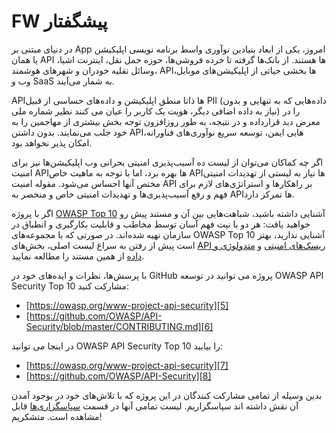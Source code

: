 # FW پیشگفتار

در دنیای مبتنی بر App امروز، یکی از ابعاد بنیادین نوآوری واسط برنامه نویسی اپلیکیشن یا همان API ها هستند. از بانک‌‌ها گرفته تا خرده فروشی‌‌ها، حوزه حمل نقل، اینترنت اشیا، وسائل نقلیه خودران و شهرهای هوشمند، APIها بخشی حیاتی از اپلیکیشن‌‌های موبایل، وب و SaaS به شمار می‌آیند.

APIها ذاتا منطق اپلیکیشن و داده‌‌های حساسی از قبیل PII (داده‌‌هایی که به تنهایی و بدون نیاز به داده اضافی دیگر، هویت یک کاربر را عیان می کنند نظیر شماره ملی) را در معرض دید قرارداده و در نتیجه، به طور روزافزون توجه بخش بیشتری از مهاجمین را به خود جلب می‌نمایند. بدون داشتن APIهایی ایمن، توسعه سریع نوآوری‌‌های فناورانه، امکان پذیر نخواهد بود.

اگر چه کماکان می‌توان از لیست ده آسیب‌پذیری امنیتی بحرانی وب اپلیکیشن‌‌ها نیز برای امنیت APIها بهره برد، اما با توجه به ماهیت خاص APIها نیاز به لیستی از تهدیدات امنیتی مختص آنها احساس می‌شود. مقوله امنیت API بر راهکارها و استراتژی‌‌های لازم برای فهم و رفع آسیب‌پذیری‌‌ها و تهدیدات امنیتی خاص و منحصر به APIها تمرکز دارد.

اگر با پروژه [OWASP Top 10][1] آشنایی داشته باشید، شباهت‌‌هایی بین آن و مستند پیش رو خواهید یافت: هر دو با نیت فهم آسان توسط مخاطب و قابلیت بکارگیری و انطباق در سازمان تهیه شده‌اند. در صورتی که با مجموعه‌‌های OWASP Top 10 آشنایی ندارید، بهتر است پیش از رفتن به سراغ لیست اصلی، بخش‌‌های [API ریسک‌های امنیتی][2] و [متدولوژی و داده][3] از همین مستند را مطالعه نمایید.

با پرسش‌‌ها، نظرات و ایده‌‌های خود در GitHub پروژه می توانید در توسعه OWASP API Security Top 10 مشارکت کنید:

* [https://owasp.org/www-project-api-security][5]
* [https://github.com/OWASP/API-Security/blob/master/CONTRIBUTING.md][6] 

در اینجا می توانید OWASP API Security Top 10 را بیابید:

* [https://owasp.org/www-project-api-security][7]
* [https://github.com/OWASP/API-Security][8]

بدین وسیله از تمامی مشارکت کنندگان در این پروژه که با تلاش‌‌های خود در بوجود آمدن آن نقش داشته اند سپاسگزاریم. لیست تمامی آنها در قسمت [سپاسگزاری‌ها][4] قابل مشاهده است. متشکریم!


[1]: https://owasp.org/www-project-top-ten/
[2]: ./0x10-api-security-risks.md
[3]: ./0xd0-about-data.md
[4]: ./0xd1-acknowledgments.md
[5]: https://owasp.org/www-project-api-security/
[6]: https://github.com/OWASP/API-Security/blob/master/CONTRIBUTING.md
[7]: https://owasp.org/www-project-api-security/
[8]: https://github.com/OWASP/API-Security
